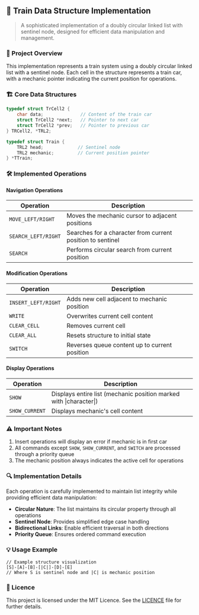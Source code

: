 ## 🚂 Train Data Structure Implementation
> A sophisticated implementation of a doubly circular linked list with sentinel node, designed for efficient data manipulation and management.

### 🎯 Project Overview
This implementation represents a train system using a doubly circular linked list with a sentinel node. Each cell in the structure represents a train car, with a mechanic pointer indicating the current position for operations.

### 🏗️ Core Data Structures

```c
typedef struct TrCell2 {
    char data;              // Content of the train car
    struct TrCell2 *next;   // Pointer to next car
    struct TrCell2 *prev;   // Pointer to previous car
} TRCell2, *TRL2;

typedef struct Train {
    TRL2 head;             // Sentinel node
    TRL2 mechanic;         // Current position pointer
} *TTrain;
```

### 🛠️ Implemented Operations

#### Navigation Operations
| Operation | Description |
|-----------|-------------|
| `MOVE_LEFT/RIGHT` | Moves the mechanic cursor to adjacent positions |
| `SEARCH_LEFT/RIGHT` | Searches for a character from current position to sentinel |
| `SEARCH` | Performs circular search from current position |

#### Modification Operations
| Operation | Description |
|-----------|-------------|
| `INSERT_LEFT/RIGHT` | Adds new cell adjacent to mechanic position |
| `WRITE` | Overwrites current cell content |
| `CLEAR_CELL` | Removes current cell |
| `CLEAR_ALL` | Resets structure to initial state |
| `SWITCH` | Reverses queue content up to current position |

#### Display Operations
| Operation | Description |
|-----------|-------------|
| `SHOW` | Displays entire list (mechanic position marked with \|character\|) |
| `SHOW_CURRENT` | Displays mechanic's cell content |

### ⚠️ Important Notes

1. Insert operations will display an error if mechanic is in first car
2. All commands except `SHOW`, `SHOW_CURRENT`, and `SWITCH` are processed through a priority queue
3. The mechanic position always indicates the active cell for operations

### 🔍 Implementation Details

Each operation is carefully implemented to maintain list integrity while providing efficient data manipulation:

- **Circular Nature**: The list maintains its circular property through all operations
- **Sentinel Node**: Provides simplified edge case handling
- **Bidirectional Links**: Enable efficient traversal in both directions
- **Priority Queue**: Ensures ordered command execution

### 💡 Usage Example

```console
// Example structure visualization
[S]-[A]-[B]-[|C|]-[D]-[E]
// Where S is sentinel node and |C| is mechanic position
```

### 📜 Licence
This project is licensed under the MIT Licence. See the [LICENCE](./LICENSE) file for further details.
